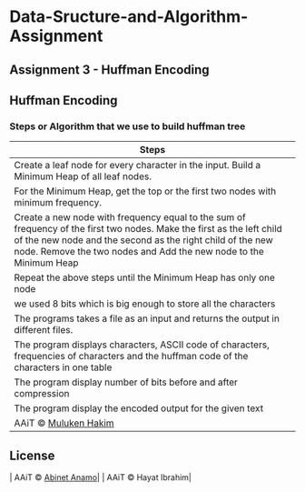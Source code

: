 # Data-Sructure-and-Algorithm-Assignment 

## Assignment 3 - Huffman Encoding

## Huffman Encoding
### Steps or Algorithm that we use to build huffman tree
|                  Steps    
|-------------------------------------------------------------------      |
|  Create a leaf node for every character in the input. Build a Minimum Heap of all leaf nodes.|
|  For the Minimum Heap, get the top or the first two nodes with minimum frequency.|
|  Create a new node with frequency equal to the sum of frequency of the first two nodes. Make the first as the left child of the new node and the second as the right child of the new node. Remove the two nodes and Add the new node to the Minimum Heap|
|  Repeat the above steps until the Minimum Heap has only one node|
|  we used 8 bits which is big enough to store all the characters|
|  The programs takes a file as an input and returns the output in different files.|
|  The program displays characters, ASCII code of characters, frequencies of characters and the huffman code of the characters in one table|
|  The program display number of bits before and after compression|
|  The program display the encoded output for the given text |
| AAiT © [Muluken Hakim](https://github.com/mulehakim)|
## License


| AAiT © [Abinet Anamo](https://github.com/abi26anamo)|
| AAiT © Hayat Ibrahim|
